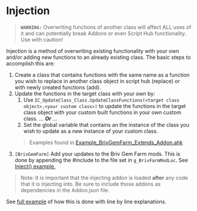 # **Injection**
> **``WARNING:``** Overwriting functions of another class will affect ALL uses of it and can potentially break Addons or even Script Hub functionality. Use with caution!

Injection is a method of overwriting existing functionality with your own and/or adding new functions to an already existing class. 
The basic steps to accomplish this are:
1. Create a class that contains functions with the same name as a function you wish to replace in another class object in script hub (replace) or with newly created functions (add).
2. Update the functions in the target class with your own by:  
   1. Use ``IC_UpdateClass_Class.UpdateClassFunctions(<target class object>,<your custom class>)`` to update the functions in the target class object with your custom built functions in your own custom class.  ... **_Or_** ...
   2.  Set the global variable that contains an the instance of the class you wish to update as a new instance of your custom class.  
    > Examples found in [Example_BrivGemFarm_Extends_Addon.ahk](./../Example_Extends/Example_BrivGemFarm_Extends_Addon.ahk)
3. ``[BrivGemFarm]`` Add your updates to the Briv Gem Farm mods. This is done by appending the #include to the file set in ``g_BrivFarmModLoc``. See [Inject() example.](./../Example_Extends/Example_BrivGemFarm_Extends_Component.ahk)

> Note: It is important that the injecting addon is loaded **after** any code that it is injecting into. Be sure to include those addons as dependencies in the Addon.json file.



See [full example](./../Example_Extends/) of how this is done with line by line explanations.